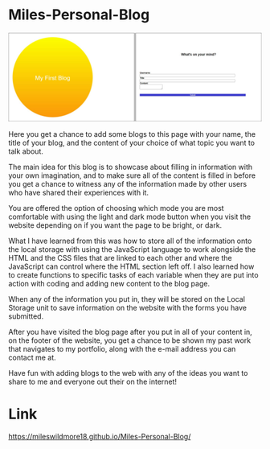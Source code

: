 # Miles-Personal-Blog

![alt text](<screenshot of website.jpg>)

Here you get a chance to add some blogs to this page with your name, the title of your blog, and the content of your choice of what topic you want to talk about.

The main idea for this blog is to showcase about filling in information with your own imagination, and to make sure all of the content is filled in before you get a chance to witness any of the information made by other users who have shared their experiences with it.

You are offered the option of choosing which mode you are most comfortable with using the light and dark mode button when you visit the website depending on if you want the page to be bright, or dark.

What I have learned from this was how to store all of the information onto the local storage with using the JavaScript language to work alongside the HTML and the CSS files that are linked to each other and where the JavaScript can control where the HTML section left off. I also learned how to create functions to specific tasks of each variable when they are put into action with coding and adding new content to the blog page.

When any of the information you put in, they will be stored on the Local Storage unit to save information on the website with the forms you have submitted.

After you have visited the blog page after you put in all of your content in, on the footer of the website, you get a chance to be shown my past work that navigates to my portfolio, along with the e-mail address you can contact me at.

Have fun with adding blogs to the web with any of the ideas you want to share to me and everyone out their on the internet!

# Link

https://mileswildmore18.github.io/Miles-Personal-Blog/
